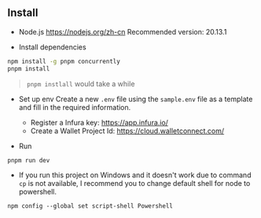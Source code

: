 
## Install

- Node.js
  https://nodejs.org/zh-cn
  Recommended version: 20.13.1

- Install dependencies
```bash
npm install -g pnpm concurrently
pnpm install
```
> `pnpm instlall` would take a while

- Set up env
  Create a new `.env` file using the `sample.env` file as a template and fill in the required information.
    - Register a Infura key: https://app.infura.io/
    - Create a Wallet Project Id: https://cloud.walletconnect.com/

- Run

`pnpm run dev`

- If you run this project on Windows and it doesn't work due to command `cp` is not available, I recommend you to change default shell for node to powershell.

`npm config --global set script-shell Powershell`

